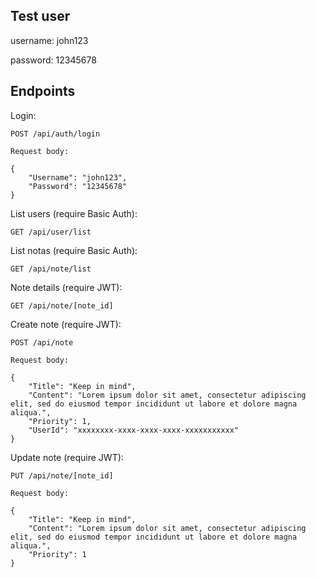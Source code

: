 ﻿## Test user

username: john123

password: 12345678

## Endpoints

Login:

```jsonc
POST /api/auth/login

Request body:

{
    "Username": "john123",
    "Password": "12345678"
}
```

List users (require Basic Auth):

```
GET /api/user/list
```

List notas (require Basic Auth):

```
GET /api/note/list
```

Note details (require JWT):

```
GET /api/note/[note_id]
```

Create note (require JWT):

```jsonc
POST /api/note

Request body:

{
    "Title": "Keep in mind",
    "Content": "Lorem ipsum dolor sit amet, consectetur adipiscing elit, sed do eiusmod tempor incididunt ut labore et dolore magna aliqua.",
    "Priority": 1,
    "UserId": "xxxxxxxx-xxxx-xxxx-xxxx-xxxxxxxxxxx"
}
```

Update note (require JWT):

```jsonc
PUT /api/note/[note_id]

Request body:

{
    "Title": "Keep in mind",
    "Content": "Lorem ipsum dolor sit amet, consectetur adipiscing elit, sed do eiusmod tempor incididunt ut labore et dolore magna aliqua.",
    "Priority": 1
}
```